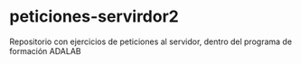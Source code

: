 # peticiones-servirdor2
Repositorio con ejercicios de peticiones al servidor, dentro del programa de formación ADALAB
